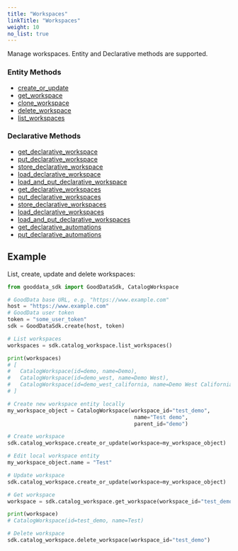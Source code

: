 ```yaml
---
title: "Workspaces"
linkTitle: "Workspaces"
weight: 10
no_list: true
---
```


Manage workspaces. Entity and Declarative methods are supported.

### Entity Methods

* [create_or_update](./create_or_update/)
* [get_workspace](./get_workspace/)
* [clone_workspace](./clone_workspace/)
* [delete_workspace](./delete_workspace/)
* [list_workspaces](./list_workspaces/)

### Declarative Methods

* [get_declarative_workspace](./get_declarative_workspace/)
* [put_declarative_workspace](./put_declarative_workspace/)
* [store_declarative_workspace](./store_declarative_workspace/)
* [load_declarative_workspace](./load_declarative_workspace/)
* [load_and_put_declarative_workspace](./load_and_put_declarative_workspace/)
* [get_declarative_workspaces](./get_declarative_workspaces/)
* [put_declarative_workspaces](./put_declarative_workspaces/)
* [store_declarative_workspaces](./store_declarative_workspaces/)
* [load_declarative_workspaces](./load_declarative_workspaces/)
* [load_and_put_declarative_workspaces](./load_and_put_declarative_workspaces/)
* [get_declarative_automations](./get_declarative_automations/)
* [put_declarative_automations](./put_declarative_automations/)


## Example

List, create, update and delete workspaces:

```python
from gooddata_sdk import GoodDataSdk, CatalogWorkspace

# GoodData base URL, e.g. "https://www.example.com"
host = "https://www.example.com"
# GoodData user token
token = "some_user_token"
sdk = GoodDataSdk.create(host, token)

# List workspaces
workspaces = sdk.catalog_workspace.list_workspaces()

print(workspaces)
# [
#   CatalogWorkspace(id=demo, name=Demo),
#   CatalogWorkspace(id=demo_west, name=Demo West),
#   CatalogWorkspace(id=demo_west_california, name=Demo West California)
# ]

# Create new workspace entity locally
my_workspace_object = CatalogWorkspace(workspace_id="test_demo",
                                        name="Test demo",
                                        parent_id="demo")

# Create workspace
sdk.catalog_workspace.create_or_update(workspace=my_workspace_object)

# Edit local workspace entity
my_workspace_object.name = "Test"

# Update workspace
sdk.catalog_workspace.create_or_update(workspace=my_workspace_object)

# Get workspace
workspace = sdk.catalog_workspace.get_workspace(workspace_id="test_demo")

print(workspace)
# CatalogWorkspace(id=test_demo, name=Test)

# Delete workspace
sdk.catalog_workspace.delete_workspace(workspace_id="test_demo")
```
